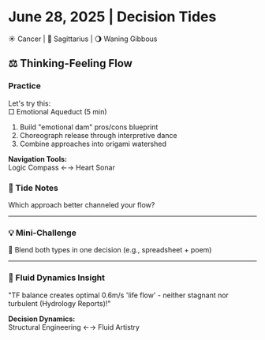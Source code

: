 # June 28, 2025 | Decision Tides  
☀️ Cancer | 🌙 Sagittarius | 🌖 Waning Gibbous  

## ⚖️ Thinking-Feeling Flow  

### Practice  
Let's try this:  
□ Emotional Aqueduct (5 min)  
1. Build "emotional dam" pros/cons blueprint  
2. Choreograph release through interpretive dance  
3. Combine approaches into origami watershed  

**Navigation Tools:**  
Logic Compass ←→ Heart Sonar  

### 📝 Tide Notes  
Which approach better channeled your flow?  
_______________________

### 💡 Mini-Challenge  
🌉 Blend both types in one decision (e.g., spreadsheet + poem)  
_______________________

### 💫 Fluid Dynamics Insight  
"TF balance creates optimal 0.6m/s 'life flow' - neither stagnant nor turbulent (Hydrology Reports)!" 

**Decision Dynamics:**  
Structural Engineering ←→ Fluid Artistry 